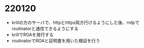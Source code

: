 # 220120
- krillの方のサーバで、httpとhttps両方行けるようにした後、rrdpでroutinatorと通信できるようにする
- krillでROAを発行する
- routinatorでROAと証明書を用いた検証を行う